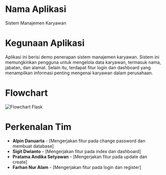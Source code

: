 # Nama Aplikasi
Sistem Manajemen Karyawan

# Kegunaan Aplikasi
Aplikasi ini berisi demo penerapan sistem manajemen karyawan. Sistem ini memungkinkan pengguna untuk mengelola data karyawan, termasuk nama, jabatan, dan alamat. Selain itu, terdapat fitur login dan dashboard yang menampilkan informasi penting mengenai karyawan dalam perusahaan.

# Flowchart
![Flowchart Flask](https://github.com/user-attachments/assets/075fa760-1e1e-4c4a-8ff5-0ba809ea6ce6)

# Perkenalan Tim
- **Alpin Danuarta** - [Mengerjakan fitur pada change password dan membuat database]
- **Sigit Dwianto** - [Mengerjakan fitur pada index dan dashboard]
- **Pratama Andika Setyawan** - [Mengerjakan fitur pada update dan create]
- **Farhan Nur Alam** - [Mengerjakan fitur pada login dan register]

